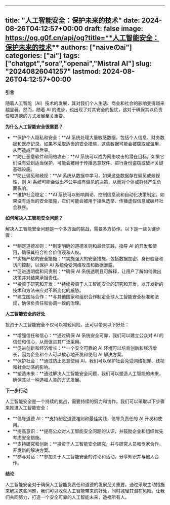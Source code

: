 
---
title: "**人工智能安全：保护未来的技术**"
date: 2024-08-26T04:12:57+00:00
draft: false
image: https://og.g0f.cn/api/og?title=**人工智能安全：保护未来的技术**
authors: ["naiveのai"]
categories: ["ai"]
tags: ["chatgpt","sora","openai","Mistral AI"]
slug: "20240826041257"
lastmod: 2024-08-26T04:12:57+00:00
---
**引言**

随着人工智能（AI）技术的发展，其对我们个人生活、商业和社会的影响变得越来越显著。然而，随着 AI 的进步，也出现了对其安全的担忧，这对于确保其以负责任和道德的方式发展至关重要。

**为什么人工智能安全很重要？**

* **保护个人隐私和安全：**AI 系统处理大量敏感数据，包括个人信息、财务数据和医疗记录。如果不采取适当的安全措施，这些数据可能会被窃取或滥用，从而造成严重后果。
* **防止恶意软件和网络攻击：**AI 系统可以成为网络攻击的潜在目标，如果它们没有受到适当保护，可能会被用于传播恶意软件、进行身份盗窃或破坏关键基础设施。
* **防止偏见和歧视：**AI 系统从数据中学习，如果这些数据存在偏见或歧视性，则 AI 系统可能会做出不公平或有偏见的决策，从而对个体或群体产生负面影响。
* **维护社会稳定：**AI 系统可以影响舆论、控制信息流和自动化决策制定。如果没有适当的安全措施，它们可能会被用于操纵选举、传播虚假信息或破坏社会秩序。

**如何解决人工智能安全问题？**

解决人工智能安全问题是一个多方面的挑战，需要多方协作。以下是一些关键步骤：

* **制定道德准则：**制定明确的道德准则和最佳实践，指导 AI 的开发和使用，确保其符合社会价值观和人权。
* **实施严格的安全措施：**实施强大的安全措施，包括数据加密、身份验证和访问控制，以保护 AI 系统免受网络攻击和数据泄露。
* **促进透明度和问责制：**确保 AI 系统透明且可解释，让用户了解如何做出决策并对结果承担责任。
* **投资于研究和开发：**持续投资于人工智能安全的研究和开发，以开发新的技术和方法来应对不断变化的威胁。
* **建立国际合作：**与其他国家和组织合作制定全球人工智能安全标准和法规，确保负责任和协调一致的治理。

**人工智能安全的好处**

投资于人工智能安全不仅可以减轻风险，还可以带来以下好处：

* **增强信任和信心：**通过确保 AI 系统安全可靠，我们可以建立公众对 AI 的信任和信心，从而促进其广泛采用。
* **促进创新和经济增长：**一个安全可靠的 AI 环境可以培育创新和经济增长，因为企业和个人可以放心地开发和使用 AI 解决方案。
* **保护社会：**通过防止恶意使用 AI，我们可以保护社会免受网络犯罪、歧视和社会动荡的影响。
* **塑造未来：**通过解决人工智能安全问题，我们可以塑造人工智能的未来，确保其以一种造福人类的方式发展。

**下一步行动**

人工智能安全是一个持续的挑战，需要持续的努力和协作。我们可以采取以下步骤来推进人工智能安全：

* **倡导道德 AI：**支持制定道德准则和最佳实践，倡导负责任的 AI 开发和使用。
* **提高意识：**提高公众对人工智能安全问题的认识，并鼓励企业和组织优先考虑安全措施。
* **支持研究和创新：**投资于人工智能安全研究，并与研究人员和专家合作，开发新的解决方案。
* **参与对话：**参加关于人工智能安全的讨论和活动，分享知识并与他人合作。

**结论**

人工智能安全对于确保人工智能负责任和道德的发展至关重要。通过采取主动措施来解决这些问题，我们可以收获人工智能带来的好处，同时减轻其潜在风险。让我们共同努力，打造一个安全可靠的人工智能未来，造福所有人。